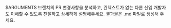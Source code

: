 $ARGUMENTS 브랜치의 PR 변경사항을 분석하고, 컨텍스트가 없는 다른 신입 개발자도 이해할 수 있도록 친절하고 상세하게 설명해주세요. 결과물은 .md 파일로 생성해 주세요.